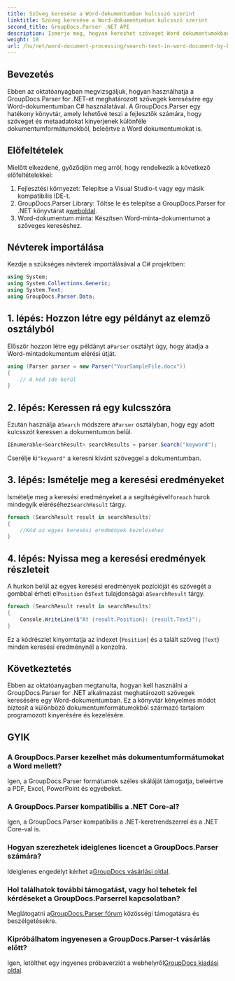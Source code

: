 ```yaml
---
title: Szöveg keresése a Word-dokumentumban kulcsszó szerint
linktitle: Szöveg keresése a Word-dokumentumban kulcsszó szerint
second_title: GroupDocs.Parser .NET API
description: Ismerje meg, hogyan kereshet szöveget Word dokumentumokban a GroupDocs.Parser for .NET segítségével. Konkrét kulcsszavak hatékony kinyerése.
weight: 18
url: /hu/net/word-document-processing/search-text-in-word-document-by-keyword/
---
```

## Bevezetés
Ebben az oktatóanyagban megvizsgáljuk, hogyan használhatja a GroupDocs.Parser for .NET-et meghatározott szövegek keresésére egy Word-dokumentumban C# használatával. A GroupDocs.Parser egy hatékony könyvtár, amely lehetővé teszi a fejlesztők számára, hogy szöveget és metaadatokat kinyerjenek különféle dokumentumformátumokból, beleértve a Word dokumentumokat is.
## Előfeltételek
Mielőtt elkezdené, győződjön meg arról, hogy rendelkezik a következő előfeltételekkel:
1. Fejlesztési környezet: Telepítse a Visual Studio-t vagy egy másik kompatibilis IDE-t.
2.  GroupDocs.Parser Library: Töltse le és telepítse a GroupDocs.Parser for .NET könyvtárat a[weboldal](https://releases.groupdocs.com/parser/net/).
3. Word-dokumentum minta: Készítsen Word-minta-dokumentumot a szöveges kereséshez.

## Névterek importálása
Kezdje a szükséges névterek importálásával a C# projektben:
```csharp
using System;
using System.Collections.Generic;
using System.Text;
using GroupDocs.Parser.Data;
```
## 1. lépés: Hozzon létre egy példányt az elemző osztályból
 Először hozzon létre egy példányt a`Parser` osztályt úgy, hogy átadja a Word-mintadokumentum elérési útját.
```csharp
using (Parser parser = new Parser("YourSampleFile.docx"))
{
    // A kód ide kerül
}
```
## 2. lépés: Keressen rá egy kulcsszóra
 Ezután használja a`Search` módszere a`Parser` osztályban, hogy egy adott kulcsszót keressen a dokumentumon belül.
```csharp
IEnumerable<SearchResult> searchResults = parser.Search("keyword");
```
 Cserélje ki`"keyword"` a keresni kívánt szöveggel a dokumentumban.
## 3. lépés: Ismételje meg a keresési eredményeket
 Ismételje meg a keresési eredményeket a a segítségével`foreach` hurok mindegyik eléréséhez`SearchResult` tárgy.
```csharp
foreach (SearchResult result in searchResults)
{
    //Kód az egyes keresési eredmények kezeléséhez
}
```
## 4. lépés: Nyissa meg a keresési eredmények részleteit
 A hurkon belül az egyes keresési eredmények pozícióját és szövegét a gombbal érheti el`Position` és`Text` tulajdonságai a`SearchResult` tárgy.
```csharp
foreach (SearchResult result in searchResults)
{
    Console.WriteLine($"At {result.Position}: {result.Text}");
}
```
Ez a kódrészlet kinyomtatja az indexet (`Position`) és a talált szöveg (`Text`) minden keresési eredménynél a konzolra.

## Következtetés
Ebben az oktatóanyagban megtanulta, hogyan kell használni a GroupDocs.Parser for .NET alkalmazást meghatározott szövegek keresésére egy Word-dokumentumban. Ez a könyvtár kényelmes módot biztosít a különböző dokumentumformátumokból származó tartalom programozott kinyerésére és kezelésére.

## GYIK
### A GroupDocs.Parser kezelhet más dokumentumformátumokat a Word mellett?
Igen, a GroupDocs.Parser formátumok széles skáláját támogatja, beleértve a PDF, Excel, PowerPoint és egyebeket.
### A GroupDocs.Parser kompatibilis a .NET Core-al?
Igen, a GroupDocs.Parser kompatibilis a .NET-keretrendszerrel és a .NET Core-val is.
### Hogyan szerezhetek ideiglenes licencet a GroupDocs.Parser számára?
 Ideiglenes engedélyt kérhet a[GroupDocs vásárlási oldal](https://purchase.groupdocs.com/temporary-license/).
### Hol találhatok további támogatást, vagy hol tehetek fel kérdéseket a GroupDocs.Parserrel kapcsolatban?
 Meglátogatni a[GroupDocs.Parser fórum](https://forum.groupdocs.com/c/parser/17) közösségi támogatásra és beszélgetésekre.
### Kipróbálhatom ingyenesen a GroupDocs.Parser-t vásárlás előtt?
 Igen, letölthet egy ingyenes próbaverziót a webhelyről[GroupDocs kiadási oldal](https://releases.groupdocs.com/).